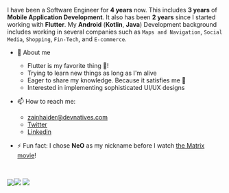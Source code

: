 I have been a Software Engineer for **4 years** now. This includes **3 years** of **Mobile Application Development**. It also has been **2 years** since I started working with **Flutter**.
My **Android** (**Kotlin**, **Java**) Development background includes working in several companies such as `Maps and Navigation`, `Social Media`, `Shopping`, `Fin-Tech`, and `E-commerce`.

* 🤗 About me
    - Flutter is my favorite thing 💙!
    - Trying to learn new things as long as I'm alive
    - Eager to share my knowledge. Because it satisfies me 🥳
    - Interested in implementing sophisticated UI/UX designs
    

* 📫 How to reach me:
    * zainhaider@devnatives.com
    * [Twitter](https://twitter.com/ZAINHAIDERNaqv2/)
    * [Linkedin](https://www.linkedin.com/in/zain-haider-naqvi-flutter-developer-613582238)

* ⚡ Fun fact: I chose **NeO** as my nickname before I watch [the Matrix movie](https://en.wikipedia.org/wiki/The_Matrix_(franchise))!
  
<br />
<div style="display: flex; align-items: center;">
    
[![](http://github-profile-summary-cards.vercel.app/api/cards/profile-details?username=zainnaqvi&theme=tokyonight)](https://github.com/vn7n24fzkq/github-profile-summary-cards)
    
[![](http://github-profile-summary-cards.vercel.app/api/cards/repos-per-language?username=zainnaqvi&theme=tokyonight)](https://github.com/vn7n24fzkq/github-profile-summary-cards)
  [![](http://github-profile-summary-cards.vercel.app/api/cards/most-commit-language?username=zainnaqvi&theme=tokyonight)](https://github.com/vn7n24fzkq/github-profile-summary-cards)
</div>


